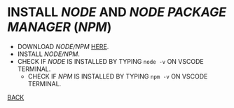 # INSTALL _NODE_ AND _NODE PACKAGE MANAGER_ (_NPM_)

* DOWNLOAD _NODE/NPM_ [HERE](https://nodejs.org/en/download/).
* INSTALL _NODE/NPM_.
* CHECK IF _NODE_ IS INSTALLED BY TYPING `node -v` ON VSCODE TERMINAL.
  * CHECK IF _NPM_ IS INSTALLED BY TYPING `npm -v` ON VSCODE TERMINAL.

[BACK](../README.md)
